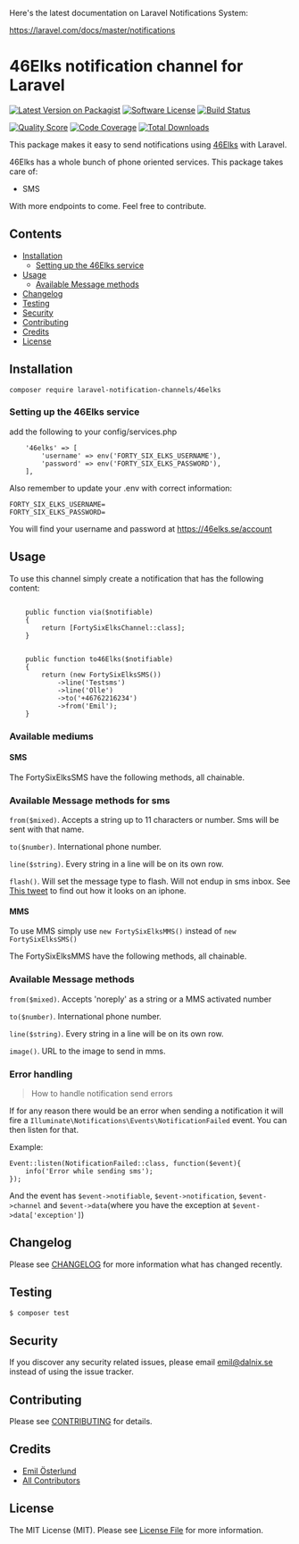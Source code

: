 Here's the latest documentation on Laravel Notifications System: 

https://laravel.com/docs/master/notifications

# 46Elks notification channel for Laravel

[![Latest Version on Packagist](https://img.shields.io/packagist/v/laravel-notification-channels/46Elks.svg?style=flat-square)](https://packagist.org/packages/laravel-notification-channels/46Elks)
[![Software License](https://img.shields.io/badge/license-MIT-brightgreen.svg?style=flat-square)](LICENSE.md)
[![Build Status](https://img.shields.io/travis/laravel-notification-channels/46Elks/master.svg?style=flat-square)](https://travis-ci.org/laravel-notification-channels/46Elks)


[![Quality Score](https://img.shields.io/scrutinizer/g/laravel-notification-channels/46Elks.svg?style=flat-square)](https://scrutinizer-ci.com/g/laravel-notification-channels/46Elks)
[![Code Coverage](https://img.shields.io/scrutinizer/coverage/g/laravel-notification-channels/46Elks/master.svg?style=flat-square)](https://scrutinizer-ci.com/g/laravel-notification-channels/46Elks/?branch=master)
[![Total Downloads](https://img.shields.io/packagist/dt/laravel-notification-channels/46Elks.svg?style=flat-square)](https://packagist.org/packages/laravel-notification-channels/46Elks)

This package makes it easy to send notifications using [46Elks](https://www.46elks.com) with Laravel.




46Elks has a whole bunch of phone oriented services. This package takes care of:
* SMS

With more endpoints to come. Feel free to contribute.  



## Contents

- [Installation](#installation)
	- [Setting up the 46Elks service](#setting-up-the-46Elks-service)
- [Usage](#usage)
	- [Available Message methods](#available-message-methods)
- [Changelog](#changelog)
- [Testing](#testing)
- [Security](#security)
- [Contributing](#contributing)
- [Credits](#credits)
- [License](#license)


## Installation

```
composer require laravel-notification-channels/46elks
```

### Setting up the 46Elks service


add the following to your config/services.php
```
	'46elks' => [
		'username' => env('FORTY_SIX_ELKS_USERNAME'),
		'password' => env('FORTY_SIX_ELKS_PASSWORD'),
	],
```
	
Also remember to update your .env with correct information:
```
FORTY_SIX_ELKS_USERNAME=
FORTY_SIX_ELKS_PASSWORD=
```
You will find your username and password at https://46elks.se/account

## Usage


To use this channel simply create a notification that has the following content:
```

    public function via($notifiable)
    {
        return [FortySixElksChannel::class];
    }

 
    public function to46Elks($notifiable)
    {
        return (new FortySixElksSMS())
	        ->line('Testsms')
	        ->line('Olle')
	        ->to('+46762216234')
	        ->from('Emil');
    }
```
### Available mediums
#### SMS
The FortySixElksSMS have the following methods, all chainable.
### Available Message methods for sms


``from($mixed)``. Accepts a string up to 11 characters or number. Sms will be sent with that name.

``to($number)``. International phone number.

``line($string)``. Every string in a line will be on its own row.

``flash()``. Will set the message type to flash. Will not endup in sms inbox. See [This tweet](https://twitter.com/46elks/status/583183559420178432) to find out how it looks on an iphone.
#### MMS
To use MMS simply use `new FortySixElksMMS()` instead of `new FortySixElksSMS()`

The FortySixElksMMS have the following methods, all chainable.

### Available Message methods


``from($mixed)``. Accepts 'noreply' as a string or a MMS activated number

``to($number)``. International phone number.

``line($string)``. Every string in a line will be on its own row.

``image()``. URL to the image to send in mms.
 

### Error handling
> How to handle notification send errors

If for any reason there would be an error when sending a notification it will fire a 
`Illuminate\Notifications\Events\NotificationFailed` event. You can then listen for that.

Example:
```
Event::listen(NotificationFailed::class, function($event){
    info('Error while sending sms');
});
```
And the event has `$event->notifiable`, `$event->notification`, `$event->channel` and `$event->data`(where you have the exception at `$event->data['exception']`)


## Changelog

Please see [CHANGELOG](CHANGELOG.md) for more information what has changed recently.

## Testing

``` bash
$ composer test
```

## Security

If you discover any security related issues, please email emil@dalnix.se instead of using the issue tracker.

## Contributing

Please see [CONTRIBUTING](CONTRIBUTING.md) for details.

## Credits

- [Emil Österlund](https://github.com/larsemil)
- [All Contributors](../../contributors)

## License

The MIT License (MIT). Please see [License File](LICENSE.md) for more information.
